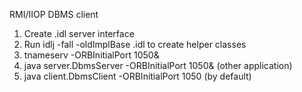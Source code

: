 RMI/IIOP DBMS client
1. Create .idl server interface
2. Run  idlj -fall -oldImplBase .idl to create helper classes
3. tnameserv -ORBInitialPort 1050& 
4. java server.DbmsServer -ORBInitialPort 1050& (other application)
5. java client.DbmsClient -ORBInitialPort 1050 (by default)
